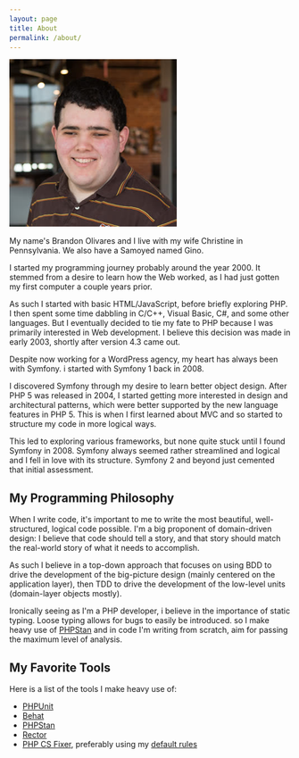 ```yaml
---
layout: page
title: About
permalink: /about/
---
```


![Brandon headshot](/images/headshot.jpg)

My name's Brandon Olivares and I live with my wife Christine in Pennsylvania. We also have a Samoyed named Gino.

I started my programming journey probably around the year 2000. It stemmed from a desire to learn how the Web worked, as I had just gotten my first computer a couple years prior.

As such I started with basic HTML/JavaScript, before briefly exploring PHP. I then spent some time dabbling in C/C++, Visual Basic, C#, and some other languages. But I eventually decided to tie my fate to PHP because I was primarily interested in Web development. I believe this decision was made in early 2003, shortly after version 4.3 came out.

Despite now working for a WordPress agency, my heart has always been with Symfony. i started with Symfony 1 back in 2008.

I discovered Symfony through my desire to learn better object design. After PHP 5 was released in 2004, I started getting more interested in design and architectural patterns, which were better supported by the new language features in PHP 5. This is when I first learned about MVC and so started to structure my code in more logical ways.

This led to exploring various frameworks, but none quite stuck until I found Symfony in 2008. Symfony always seemed rather streamlined and logical and I fell in love with its structure. Symfony 2 and beyond just cemented that initial assessment.

## My Programming Philosophy

When I write code, it's important to me to write the most beautiful, well-structured, logical code possible. I'm a big proponent of domain-driven design: I believe that code should tell a story, and that story should match the real-world story of what it needs to accomplish.

As such I believe in a top-down approach that focuses on using BDD to drive the development of the big-picture design (mainly centered on the application layer), then TDD to drive the development of the low-level units (domain-layer objects mostly).

Ironically seeing as I'm a PHP developer, i believe in the importance of static typing. Loose typing allows for bugs to easily be introduced. so I make heavy use of [PHPStan] and in code I'm writing from scratch, aim for passing the maximum level of analysis.

## My Favorite Tools

Here is a list of the tools I make heavy use of:

* [PHPUnit]
* [Behat]
* [PHPStan]
* [Rector]
* [PHP CS Fixer], preferably using my [default rules]

[PHPUnit]: https://github.com/sebastianbergmann/phpunit
[Behat]: https://github.com/Behat/Behat
[PHPStan]: https://github.com/phpstan/phpstan
[Rector]: https://github.com/rectorphp/rector
[PHP CS Fixer]: https://github.com/FriendsOfPHP/PHP-CS-Fixer
[default rules]: https://github.com/devbanana/php-cs-fixer-config
